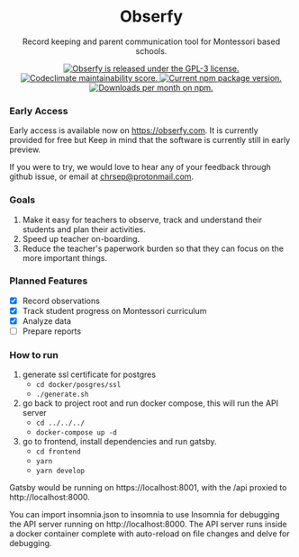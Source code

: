 <h1 align="center">
  Obserfy
</h1>

<p align="center">
    Record keeping and parent communication tool for Montessori based schools.
</p>

<p align="center">
  <a href="https://github.com/obserfy/vor/blob/master/LICENSE">
    <img src="https://img.shields.io/badge/license-GPL3-blue.svg" alt="Obserfy is released under the GPL-3 license." />
  </a>
  <a href="https://codeclimate.com/github/obserfy/vor/maintainability">
    <img src="https://api.codeclimate.com/v1/badges/dc66ddec9ecb065464a3/maintainability" alt="Codeclimate maintainability score." />
  </a>
  <a href="https://circleci.com/gh/obserfy/vor">
    <img src="https://circleci.com/gh/obserfy/vor.svg?style=svg" alt="Current npm package version." />
  </a>
  <a href="https://codecov.io/gh/chrsep/vor">
    <img src="https://codecov.io/gh/obserfy/vor/branch/master/graph/badge.svg" alt="Downloads per month on npm." />
  </a>
</p>


### Early Access

Early access is available now on https://obserfy.com. It is currently
provided for free but Keep in mind that the software is currently still in
early preview.

If you were to try, we would love to hear any of your feedback through github issue, 
or email at chrsep@protonmail.com.

### Goals

1. Make it easy for teachers to observe, track and understand their students and plan their activities.
2. Speed up teacher on-boarding.
3. Reduce the teacher's paperwork burden so that they can focus on the more important things.

### Planned Features

- [x] Record observations
- [x] Track student progress on Montessori curriculum
- [x] Analyze data
- [ ] Prepare reports

### How to run

1. generate ssl certificate for postgres
   - `cd docker/posgres/ssl`
   - `./generate.sh`
2. go back to project root and run docker compose, this will run the API server
   - `cd ../../../`
   - `docker-compose up -d`
3. go to frontend, install dependencies and run gatsby.
   - `cd frontend`
   - `yarn`
   - `yarn develop`

Gatsby would be running on https://localhost:8001, with the /api proxied to http://localhost:8000.

You can import insomnia.json to insomnia to use Insomnia for debugging the API server running on http://localhost:8000.
The API server runs inside a docker container complete with auto-reload on file changes and delve for debugging.
